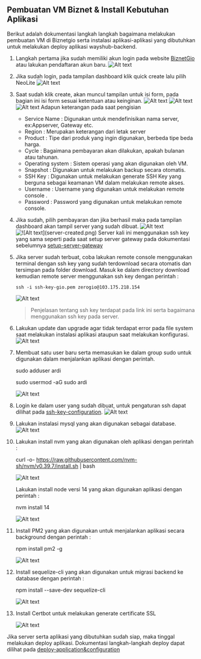 ## Pembuatan VM Biznet & Install Kebutuhan Aplikasi
Berikut adalah dokumentasi langkah langkah bagaimana melakukan pembuatan VM di Biznetgio serta instalasi aplikasi-aplikasi yang dibutuhkan untuk melakukan deploy aplikasi wayshub-backend.

1. Langkah pertama jika sudah memiliki akun login pada website [BiznetGio](portal.biznetgio.com) atau lakukan pendaftaran akun baru. 
![Alt text](setup-server&install-requirements/login-biznetgio.png)

2. Jika sudah login, pada tampilan dashboard klik quick create lalu pilih NeoLite
![Alt text](setup-server&install-requirements/quick-create.png)

3. Saat sudah klik create, akan muncul tampilan untuk isi form, pada bagian ini isi form sesuai ketentuan atau keinginan.
![Alt text](setup-server&install-requirements/create-server.png)
![Alt text](setup-server&install-requirements/create-server-1.png)
![Alt text](setup-server&install-requirements/create-server-2.png)
Adapun keterangan pada saat pengisian 
    - Service Name : Digunakan untuk mendefinisikan nama server, ex:Appserver, Gateway etc.
    - Region : Merupakan keterangan dari letak server
    - Product : Tipe dari produk yang ingin digunakan, berbeda tipe beda harga.
    - Cycle : Bagaimana pembayaran akan dilakukan, apakah bulanan atau tahunan.
    - Operating system : Sistem operasi yang akan digunakan oleh VM.
    - Snapshot : Digunakan untuk melakukan backup secara otomatis.
    - SSH Key : Digunakan untuk melakukan generate SSH Key yang berguna sebagai keamanan VM dalam melakukan remote akses.
    - Username : Username yang digunakan untuk melakukan remote console .
    - Password : Password yang digunakan untuk melakukan remote console.

4. Jika sudah, pilih pembayaran dan jika berhasil maka pada tampilan dashboard akan tampil server yang sudah dibuat.
![Alt text](setup-server&install-requirements/create-server-3.png)
![!\[Alt text\](server-created.png)](setup-server&install-requirements/server-created.png)
Server kali ini menggunakan ssh key yang sama seperti pada saat setup server gateway pada dokumentasi sebelumnya [setup-server-gateway](../Day-1/setup-server&install-requirements.md)

5. Jika server sudah terbuat, coba lakukan remote console menggunakan terminal dengan ssh key yang sudah terdownload secara otomatis dan tersimpan pada folder download. Masuk ke dalam directory download kemudian remote server menggunakan ssh key dengan perintah :

    ```ssh -i ssh-key-gio.pem zerogio@103.175.218.154```

    ![Alt text](setup-server&install-requirements/remote-server.png)
    
    >Penjelasan tentang ssh key terdapat pada link ini serta bagaimana menggunakan ssh key pada server. 

6. Lakukan update dan upgrade agar tidak terdapat error pada file system saat melakukan instalasi aplikasi ataupun saat melakukan konfigurasi.
![Alt text](setup-server&install-requirements/update&upgrade.png)

7. Membuat satu user baru serta memasukan ke dalam group sudo untuk digunakan dalam menjalankan aplikasi dengan perintah.

    sudo adduser ardi

    sudo usermod -aG sudo ardi

    ![Alt text](setup-server&install-requirements/adduser&usermod.png)

8. Login ke dalam user yang sudah dibuat, untuk pengaturan ssh dapat dilihat pada [ssh-key-configuration](ssh-key-configuration.md).
![Alt text](setup-server&install-requirements/login-ardi.png)

9. Lakukan instalasi mysql yang akan digunakan sebagai database.
![Alt text](setup-server&install-requirements/install-mysql.png)

10. Lakukan install nvm yang akan digunakan oleh aplikasi dengan perintah :

    curl -o- https://raw.githubusercontent.com/nvm-sh/nvm/v0.39.7/install.sh | bash

    ![Alt text](setup-server&install-requirements/install-nvm.png)

    Lakukan install node versi 14 yang akan digunakan aplikasi dengan perintah : 

    nvm install 14

    ![Alt text](setup-server&install-requirements/nvm-install-14.png)

11. Install PM2 yang akan digunakan untuk menjalankan aplikasi secara background dengan perintah :

    npm install pm2 -g

    ![Alt text](setup-server&install-requirements/npm-install-pm2.png)

12. Install sequelize-cli yang akan digunakan untuk migrasi backend ke database dengan perintah : 

    npm install --save-dev sequelize-cli

    ![Alt text](setup-server&install-requirements/npm-install-sequelize-cli.png)

13. Install Certbot untuk melakukan generate certificate SSL

    ![Alt text](setup-server&install-requirements/install-certbot.png)

Jika server serta aplikasi yang dibutuhkan sudah siap, maka tinggal melakukan deploy aplikasi. Dokumentasi langkah-langkah deploy dapat dilihat pada [deploy-application&configuration](deploy-application&configuration.md)


